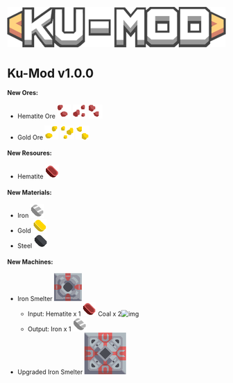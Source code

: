 ![alt text](https://github.com/ARiiiiii/Ku-Mod/blob/master/KU-MOD_Icon.png?raw=true)
# Ku-Mod v1.0.0 #
#### New Ores: ####
- Hematite Ore
![img](https://github.com/ARiiiiii/Ku-Mod/blob/master/sprites/blocks/environment/hematite1.png)
![img](https://github.com/ARiiiiii/Ku-Mod/blob/master/sprites/blocks/environment/hematite2.png)
![img](https://github.com/ARiiiiii/Ku-Mod/blob/master/sprites/blocks/environment/hematite3.png)

- Gold Ore 
![img](https://github.com/ARiiiiii/Ku-Mod/blob/master/sprites/blocks/environment/gold1.png)
![img](https://github.com/ARiiiiii/Ku-Mod/blob/master/sprites/blocks/environment/gold2.png)
![img](https://github.com/ARiiiiii/Ku-Mod/blob/master/sprites/blocks/environment/gold3.png)

#### New Resoures: ####
- Hematite  ![img](https://github.com/ARiiiiii/Ku-Mod/blob/master/sprites/items/hematite.png)

#### New Materials: ####
- Iron  ![img](https://github.com/ARiiiiii/Ku-Mod/blob/master/sprites/items/iron.png)
- Gold  ![img](https://github.com/ARiiiiii/Ku-Mod/blob/master/sprites/items/gold.png)
- Steel ![img](https://github.com/ARiiiiii/Ku-Mod/blob/master/sprites/items/steel.png)

#### New Machines: ####
- Iron Smelter ![img](https://github.com/ARiiiiii/Ku-Mod/blob/master/sprites/blocks/iron-smelter.png)
  - Input: Hematite x 1 ![img](https://github.com/ARiiiiii/Ku-Mod/blob/master/sprites/items/hematite.png)   Coal x 2![img](https://mindustrygame.github.io/wiki/images/item-coal.png)
  - Output: Iron x 1 ![img](https://github.com/ARiiiiii/Ku-Mod/blob/master/sprites/items/iron.png)
- Upgraded Iron Smelter ![img](https://github.com/ARiiiiii/Ku-Mod/blob/master/sprites/blocks/upgraded-iron-smelter.png)
